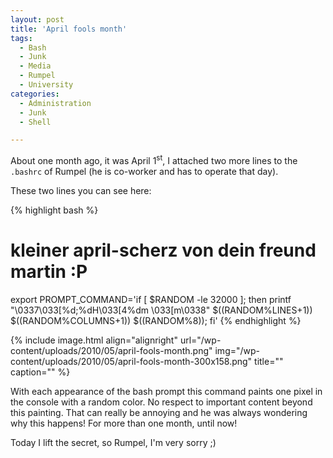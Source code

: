 ```yaml
---
layout: post
title: 'April fools month'
tags:
  - Bash
  - Junk
  - Media
  - Rumpel
  - University
categories:
  - Administration
  - Junk
  - Shell

---
```


About one month ago, it was April 1<sup>st</sup>, I attached two more lines to the  `.bashrc`  of Rumpel (he is co-worker and has to operate that day).

These two lines you can see here:


{% highlight bash %}
# kleiner april-scherz von dein freund martin :P
export PROMPT_COMMAND='if [ $RANDOM -le 32000 ]; then printf "\\0337\\033[%d;%dH\\033[4%dm \\033[m\\0338" $((RANDOM%LINES+1)) $((RANDOM%COLUMNS+1)) $((RANDOM%8)); fi'
{% endhighlight %}



{% include image.html align="alignright" url="/wp-content/uploads/2010/05/april-fools-month.png" img="/wp-content/uploads/2010/05/april-fools-month-300x158.png" title="" caption="" %}

With each appearance of the bash prompt this command paints one pixel in the console with a random color. No respect to important content beyond this painting. That can really be annoying and he was always wondering why this happens! For more than one month, until now!

<!--...-->


Today I lift the secret, so Rumpel, I'm very sorry ;) 
